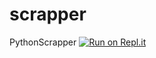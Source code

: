 # scrapper
PythonScrapper
[![Run on Repl.it](https://repl.it/badge/github/naya1228/scrapper)](https://repl.it/github/naya1228/scrapper)